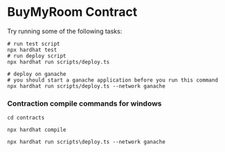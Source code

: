 # BuyMyRoom Contract

Try running some of the following tasks:

```shell
# run test script
npx hardhat test
# run deploy script
npx hardhat run scripts/deploy.ts

# deploy on ganache
# you should start a ganache application before you run this command
npx hardhat run scripts/deploy.ts --network ganache
```

### Contraction compile commands for windows

```
cd contracts
```

```
npx hardhat compile
```

```
npx hardhat run scripts\deploy.ts --network ganache
```

